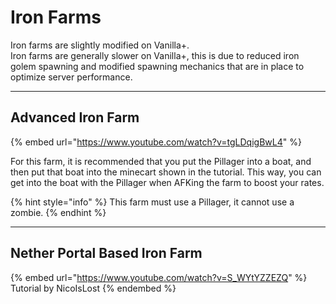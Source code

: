 # Iron Farms

Iron farms are slightly modified on Vanilla+.\
Iron farms are generally slower on Vanilla+, this is due to reduced iron golem spawning and modified spawning mechanics that are in place to optimize server performance.

***

## Advanced Iron Farm

{% embed url="https://www.youtube.com/watch?v=tgLDqigBwL4" %}

For this farm, it is recommended that you put the Pillager into a boat, and then put that boat into the minecart shown in the tutorial. This way, you can get into the boat with the Pillager when AFKing the farm to boost your rates.

{% hint style="info" %}
This farm must use a Pillager, it cannot use a zombie.
{% endhint %}

***

## Nether Portal Based Iron Farm

{% embed url="https://www.youtube.com/watch?v=S_WYtYZZEZQ" %}
Tutorial by NicoIsLost
{% endembed %}
